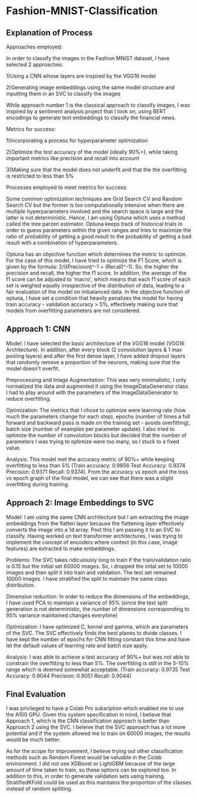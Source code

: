 # Fashion-MNIST-Classification

## Explanation of Process
Approaches employed:

In order to classify the images in the Fashion MNIST dataset, I have selected 2 approaches:

1)Using a CNN whose layers are inspired by the VGG16 model

2)Generating image embeddings using the same model structure and inputting them in an SVC to classify the images

While approach number 1 is the classical approach to classify images, I was inspired by a sentiment analysis project that I took on, using BERT encodings to generate text embeddings to classify the financial news.

Metrics for success:

1)Incorporating a process for hyperparameter optimization

2)Optimize the test accuracy of the model (ideally 90%+), while taking important metrics like precision and recall into account

3)Making sure that the model does not underfit and that the the overfitting is restricted to less than 5%

Processes employed to meet metrics for success:

Some common optimization techniques are Grid Search CV and Random Search CV but the former is too computationally intensive when there are multiple hyperparameters involved and the search space is large and the latter is not deterministic. Hence, I am using Optuna which uses a method called the tree parzen estimator. Optuna keeps track of historical trials in order to guess parameters within the given ranges and tries to maximize the ratio of probability of getting a good result to the probability of getting a bad result with a combination of hyperparameters.

Optuna has an objective function which determines the metric to optimize. For the case of this model, I have tried to optimize the F1 Score, which is given by the formula: 2/((Precision)^-1 + (Recall)^-1). So, the higher the precision and recall, the higher the f1 score. In addition, the average of the f1 score can be adjusted to 'macro', which means that each f1 score of each set is weighed equally irrespective of the distribution of data, leading to a fair evaluation of the model on imbalanced data.
In the objective function of optuna, I have set a condition that heavily penalizes the model for having train accuracy - validation accuracy > 5%, effectively making sure that models from overfitting parameters are not considered.

## Approach 1: CNN

Model: I have selected the basic architecture of the VGG16 model (VGG16 Architecture). In addition, after every block (2 convolution layers & 1 max pooling layers) and after the first dense layer, I have added dropout layers that randomly remove a proportion of the neurons, making sure that the model doesn't overfit.

Preprocessing and Image Augmentation: This was very minimalistic, I only normalized the data and augmented it using the ImageDataGenerator class. I had to play around with the parameters of the ImageDataGenerator to reduce overfitting.

Optimization: The metrics that I chose to optimize were learning rate (how much the parameters change for each step), epochs (number of times a full forward and backward pass is made on the training set - avoids overfitting), batch size (number of examples per parameter update). I also tried to optimize the number of convolution blocks but decided that the number of parameters I was trying to optimize were too many, so I stuck to a fixed value.

Analysis: This model met the accuracy metric of 90%+ while keeping overfitting to less than 5% (Train accuracy: 0.9856 Test Accuracy: 0.9374 Precision: 0.9371 Recall: 0.9374). From the accuracy vs epoch and the loss vs epoch graph of the final model, we can see that there was a slight overfitting during training.

## Approach 2: Image Embeddings to SVC

Model: I am using the same CNN architecture but I am extracting the image embeddings from the flatten layer because the flattening layer effectively converts the image into a 1d array. Post this I am passing it to an SVC to classify. Having worked on text transformer architectures, I was trying to implement the concept of encoders where context (in this case, image features) are extracted to make embeddings.

Problems: The SVC takes ridiculously long to train if the train/validation ratio is 0.15 but the initial set 60000 images. So, i dropped the inital set to 10000 images and then split it into train and validation. The test set remained 10000 images. I have stratified the split to maintain the same class distribution.

Dimension reduction: In order to reduce the dimensions of the embeddings, I have used PCA to maintain a variance of 95% (since the test split generation is not deterministic, the number of dimensions corresponding to 95% variance maintained changes everytime)

Optimization: I have optimized C, kernel and gamma, which are parameters of the SVC. The SVC effectively finds the best planes to divide classes. I have kept the number of epochs for CNN fitting constant this time and have let the default values of learning rate and batch size apply.

Analysis: I was able to achieve a test accuracy of 90%+ but was not able to constrain the overfitting to less than 5%. The overfitting is still in the 5-10% range which is deemed somewhat acceptable. (Train accuracy: 0.9735 Test Accuracy: 0.9044 Precision: 0.9051 Recall: 0.9044)

## Final Evaluation

I was privileged to have a Colab Pro subsription which enabled me to use the A100 GPU. Given this system specification in mind, I believe that Approach 1, which is the CNN classification approach is better than Approach 2 using the SVC. I beleive that the SVC approach has a lot more potential and if the system allowed me to train on 60000 images, the results would be much better.

As for the scope for improvement, I believe trying out other classification methods such as Random Forest would be valuable in the Colab environment. I did not use XGBoost or LightGBM because of the large amount of time taken to train, so these options can be explored too. In addition to this, in order to generate validation sets using training, StratifiedKFold could be used as this maintains the proportion of the classes instead of random splitting.
